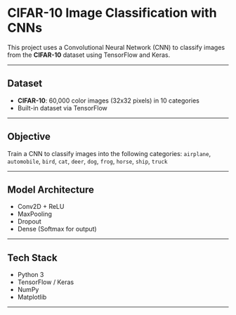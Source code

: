 #  CIFAR-10 Image Classification with CNNs

This project uses a Convolutional Neural Network (CNN) to classify images from the **CIFAR-10** dataset using TensorFlow and Keras.

---

##  Dataset

- **CIFAR-10**: 60,000 color images (32x32 pixels) in 10 categories
- Built-in dataset via TensorFlow

---

##  Objective

Train a CNN to classify images into the following categories:
`airplane`, `automobile`, `bird`, `cat`, `deer`, `dog`, `frog`, `horse`, `ship`, `truck`

---

##  Model Architecture

- Conv2D + ReLU
- MaxPooling
- Dropout
- Dense (Softmax for output)

---

##  Tech Stack

- Python 3
- TensorFlow / Keras
- NumPy
- Matplotlib

---
